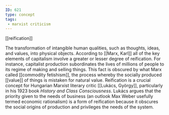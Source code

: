 ```yaml
---
ID: 621
type: concept
tags: 
 - marxist criticism
---
```


[[reification]]

 The
transformation of intangible human qualities, such as thoughts, ideas,
and values, into physical objects. According to [[Marx, Karl]] all of the key
elements of capitalism involve a greater or lesser degree of
reification. For instance, capitalist production subordinates the lives
of millions of people to its regime of making and selling things. This
fact is obscured by what Marx called [[commodity fetishism]], the process
whereby the socially produced
[[value]] of things is
mistaken for natural value. Reification is a crucial concept for
Hungarian Marxist literary critic [[Lukács, György]], particularly in
his 1923 book *History and Class Consciousness*. Lukács argues that the
priority given to the needs of business (an outlook Max Weber usefully
termed economic rationalism) is a form of reification because it
obscures the social origins of production and privileges the needs of
the system.
